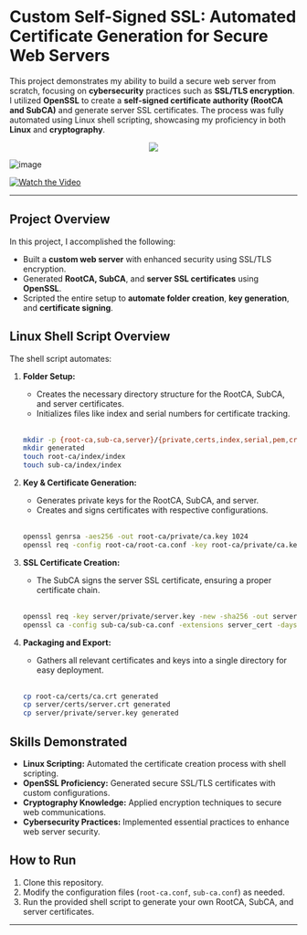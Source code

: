 # Custom Self-Signed SSL: Automated Certificate Generation for Secure Web Servers

This project demonstrates my ability to build a secure web server from scratch, focusing on **cybersecurity** practices such as **SSL/TLS encryption**. I utilized **OpenSSL** to create a **self-signed certificate authority (RootCA and SubCA)** and generate server SSL certificates. The process was fully automated using Linux shell scripting, showcasing my proficiency in both **Linux** and **cryptography**.

<p align="center">
  <img src="https://github.com/user-attachments/assets/ccf99cf7-d6d2-430b-acb2-72ddf119d50" />
</p>

![image](https://github.com/user-attachments/assets/ccf99cf7-d6d2-430b-acb2-72ddf119d501)


[![Watch the Video](https://img.shields.io/badge/Watch-Video-red?style=for-the-badge)](https://www.youtube.com/watch?v=2AdqcC8hQNI)

---

## Project Overview

In this project, I accomplished the following:

- Built a **custom web server** with enhanced security using SSL/TLS encryption.
- Generated **RootCA, SubCA**, and **server SSL certificates** using **OpenSSL**.
- Scripted the entire setup to **automate folder creation**, **key generation**, and **certificate signing**.

## Linux Shell Script Overview

The shell script automates:

1. **Folder Setup:**

   - Creates the necessary directory structure for the RootCA, SubCA, and server certificates.
   - Initializes files like index and serial numbers for certificate tracking.
  
   <br>

   ```bash
   mkdir -p {root-ca,sub-ca,server}/{private,certs,index,serial,pem,crl,csr}
   mkdir generated
   touch root-ca/index/index
   touch sub-ca/index/index
   ```

1. **Key & Certificate Generation:**

   - Generates private keys for the RootCA, SubCA, and server.
   - Creates and signs certificates with respective configurations.
  
   <br>

   ```bash
   openssl genrsa -aes256 -out root-ca/private/ca.key 1024
   openssl req -config root-ca/root-ca.conf -key root-ca/private/ca.key -new -x509 -days 7305 -sha256 -extensions v3_ca -out root-ca/certs/ca.crt
   ```

2. **SSL Certificate Creation:**

   - The SubCA signs the server SSL certificate, ensuring a proper certificate chain.
  
   <br>

   ```bash
   openssl req -key server/private/server.key -new -sha256 -out server/csr/server.csr
   openssl ca -config sub-ca/sub-ca.conf -extensions server_cert -days 365 -notext -in server/csr/server.csr -out server/certs/server.crt
   ```

3. **Packaging and Export:**

   - Gathers all relevant certificates and keys into a single directory for easy deployment.

   <br>

   ```bash
   cp root-ca/certs/ca.crt generated
   cp server/certs/server.crt generated
   cp server/private/server.key generated
   ```


## Skills Demonstrated

- **Linux Scripting:** Automated the certificate creation process with shell scripting.
- **OpenSSL Proficiency:** Generated secure SSL/TLS certificates with custom configurations.
- **Cryptography Knowledge:** Applied encryption techniques to secure web communications.
- **Cybersecurity Practices:** Implemented essential practices to enhance web server security.

## How to Run

1. Clone this repository.
2. Modify the configuration files (`root-ca.conf`, `sub-ca.conf`) as needed.
3. Run the provided shell script to generate your own RootCA, SubCA, and server certificates.

---


